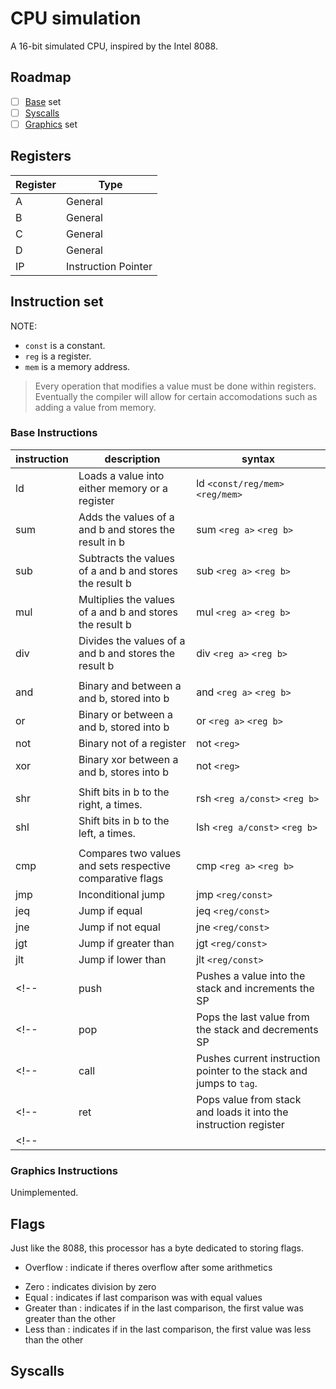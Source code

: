 # CPU simulation

A 16-bit simulated CPU, inspired by the Intel 8088.


## Roadmap

 - [ ] [Base](#Base-Instructions) set
 - [ ] [Syscalls](#Syscalls)
 - [ ] [Graphics](#Graphics-Instructions) set

## Registers

| Register | Type |
| -------- | ---- |
| A        | General |
| B        | General |
| C        | General |
| D        | General |
| IP       | Instruction Pointer |

## Instruction set

NOTE:
- `const` is a constant.
- `reg` is a register.
- `mem` is a memory address.

> Every operation that modifies a value must be done within registers.
> Eventually the compiler will allow for certain accomodations such as adding a value from memory.

### Base Instructions

| instruction | description | syntax |
| ----------- | ----------- | ------ |
| ld          | Loads a value into either memory or a register | ld `<const/reg/mem>` `<reg/mem>` |
| sum         | Adds the values of a and b and stores the result in b | sum `<reg a>` `<reg b>` |
| sub         | Subtracts the values of a and b and stores the result b | sub `<reg a>` `<reg b>`|
| mul         | Multiplies the values of a and b and stores the result b | mul `<reg a>` `<reg b>` |
| div         | Divides the values of a and b and stores the result b | div `<reg a>` `<reg b>` |
||||
| and         | Binary and between a and b, stored into b | and `<reg a>` `<reg b>` |
| or          | Binary or between a and b, stored into b | or `<reg a>` `<reg b>` |
| not         | Binary not of a register | not `<reg>` |
| xor         | Binary xor between a and b, stores into b | not `<reg>` |
||||
| shr         | Shift bits in b to the right, a times. | rsh `<reg a/const>` `<reg b>` |
| shl         | Shift bits in b to the left, a times.  | lsh `<reg a/const>` `<reg b>` |
||||
| cmp         | Compares two values and sets respective comparative flags | cmp `<reg a>` `<reg b>` |
| jmp         | Inconditional jump | jmp `<reg/const>` |
| jeq         | Jump if equal | jeq `<reg/const>` |
| jne         | Jump if not equal | jne `<reg/const>` |
| jgt         | Jump if greater than | jgt `<reg/const>` |
| jlt         | Jump if lower than | jlt `<reg/const>` |
<!-- | push        | Pushes a value into the stack and increments the SP | push `<reg/const>` | -->
<!-- | pop         | Pops the last value from the stack and decrements SP | pop `<reg>` | -->
<!-- | call        | Pushes current instruction pointer to the stack and jumps to `tag`. | call `<tag>` | -->
<!-- | ret         | Pops value from stack and loads it into the instruction register | ret | -->
<!-- |||| -->

### Graphics Instructions
Unimplemented.

## Flags

Just like the 8088, this processor has a byte dedicated to storing flags.
<!-- - Carry flag : carry on arithmetic -->
<!-- - Sign       : to indicate whether a value is signed or unsigned -->
- Overflow   : indicate if theres overflow after some arithmetics
<!-- - Parity     : indicates whether a given number is odd or even -->
- Zero       : indicates division by zero
- Equal      : indicates if last comparison was with equal values
- Greater than : indicates if in the last comparison, the first value was greater than the other
- Less than : indicates if in the last comparison, the first value was less than the other

## Syscalls
